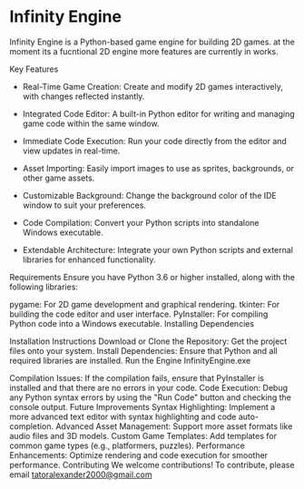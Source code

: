 # Infinity Engine
Infinity Engine is a Python-based game engine for building 2D games. at the moment its a fucntional 2D engine more features are currently in works.

Key Features
- Real-Time Game Creation: Create and modify 2D games interactively, with changes reflected instantly.



- Integrated Code Editor: A built-in Python editor for writing and managing game code within the same window.



- Immediate Code Execution: Run your code directly from the editor and view updates in real-time.



- Asset Importing: Easily import images to use as sprites, backgrounds, or other game assets.



- Customizable Background: Change the background color of the IDE window to suit your preferences.


- Code Compilation: Convert your Python scripts into standalone Windows executable.


- Extendable Architecture: Integrate your own Python scripts and external libraries for enhanced functionality.

Requirements
Ensure you have Python 3.6 or higher installed, along with the following libraries:

pygame: For 2D game development and graphical rendering.
tkinter: For building the code editor and user interface.
PyInstaller: For compiling Python code into a Windows executable.
Installing Dependencies

Installation Instructions
Download or Clone the Repository: Get the project files onto your system.
Install Dependencies: Ensure that Python and all required libraries are installed.
Run the Engine InfinityEngine.exe





Compilation Issues: If the compilation fails, ensure that PyInstaller is installed and that there are no errors in your code.
Code Execution: Debug any Python syntax errors by using the "Run Code" button and checking the console output.
Future Improvements
Syntax Highlighting: Implement a more advanced text editor with syntax highlighting and code auto-completion.
Advanced Asset Management: Support more asset formats like audio files and 3D models.
Custom Game Templates: Add templates for common game types (e.g., platformers, puzzles).
Performance Enhancements: Optimize rendering and code execution for smoother performance.
Contributing
We welcome contributions! To contribute, please email tatoralexander2000@gmail.com
